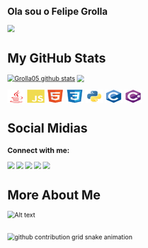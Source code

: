 ## Ola sou o Felipe Grolla
![](https://komarev.com/ghpvc/?Grolla05=your-github-Grolla05)

# My GitHub Stats
<div>
  <a href="https://github.com/Grolla05"></a>
  <a href="https://github.com/anuraghazra/github-readme-stats"><img align="center" src="https://github-readme-stats.vercel.app/api?username=Grolla05&show_icons=true&include_all_commits=true&theme=codeSTACKr&hide_border=true" alt="Grolla05 github stats" /></a>
  <a href="https://github.com/anuraghazra/github-readme-stats"><img align="center" src="https://github-readme-stats.vercel.app/api/top-langs/?username=Grolla05&layout=compact&theme=codeSTACKr&hide_border=true" /></a> 
</div>

<div style="display: inline_block"><br>
  <img align="center" alt="Grolla-Java" height="30" width="40" src="https://raw.githubusercontent.com/devicons/devicon/master/icons/java/java-plain.svg">
  <img align="center" alt="Grolla-Js" height="30" width="40" src="https://raw.githubusercontent.com/devicons/devicon/master/icons/javascript/javascript-plain.svg">
  <img align="center" alt="Grolla-HTML" height="30" width="40" src="https://raw.githubusercontent.com/devicons/devicon/master/icons/html5/html5-original.svg">
  <img align="center" alt="Grolla-CSS" height="30" width="40" src="https://raw.githubusercontent.com/devicons/devicon/master/icons/css3/css3-original.svg">
  <img align="center" alt="Grolla-Python" height="30" width="40" src="https://raw.githubusercontent.com/devicons/devicon/master/icons/python/python-original.svg">
  <img align="center" alt="Grolla-C" height="30" width="40" src="https://raw.githubusercontent.com/devicons/devicon/master/icons/c/c-original.svg">
  <img align="center" alt="Grolla-Csharp" height="30" width="40" src="https://raw.githubusercontent.com/devicons/devicon/master/icons/csharp/csharp-original.svg">
</div>

# Social Midias  
<div> 
  <h3 align="left">Connect with me: </h3>
  </p>
  <a href="https://instagram.com/Grollaa_" target="_blank"><img src="https://img.shields.io/badge/-Instagram-%23E4405F?style=for-the-badge&logo=instagram&logoColor=white" target="_blank"></a>
  <a href = "mailto:fegrolla0210@gmail.com" target="_blank"><img src="https://img.shields.io/badge/-Gmail-%23333?style=for-the-badge&logo=gmail&logoColor=white" target="_blank"></a>
  <a href="https://www.linkedin.com/in/felipegrolla/ target="_blank"><img src="https://img.shields.io/badge/-LinkedIn-%230077B5?style=for-the-badge&logo=linkedin&logoColor=white" target="_blank"></a> 
  <a href="https://www.microsoft.com/pt-br/software-download/windows10" target="_blank"><img src="https://img.shields.io/badge/Windows-0078D6?style=for-the-badge&logo=windows&logoColor=white" target="_blank"></a>
  <a href="https://ubuntu.com/download" target="_blank"><img src="https://img.shields.io/badge/Ubuntu-E95420?style=for-the-badge&logo=ubuntu&logoColor=white target="_blank"></a>
</div>

# More About Me
![Alt text](https://spotify-recently-played-readme.vercel.app/api?user=feextreme_gamer&unique={true|1|on|yes})

</br>
<picture align="center">
  <source media="(prefers-color-scheme: dark)" srcset="https://raw.githubusercontent.com/Grolla05/Grolla05/output/github-contribution-grid-snake-dark.svg">
  <source media="(prefers-color-scheme: light)" srcset="https://raw.githubusercontent.com/Grolla05/Grolla05/output/github-contribution-grid-snake-dark.svg">
  <img align="center" alt="github contribution grid snake animation" src="https://raw.githubusercontent.com/Grolla05/Grolla05/output/github-contribution-grid-snake.svg">
</picture>
